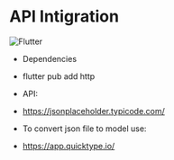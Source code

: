 # API Intigration
![Flutter](https://img.shields.io/badge/Flutter-%2302569B.svg?style=for-the-badge&logo=Flutter&logoColor=white) 
- Dependencies

- flutter pub add http

- API:
- https://jsonplaceholder.typicode.com/
- To convert json file to model use:
- https://app.quicktype.io/


